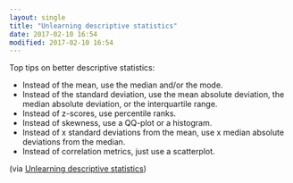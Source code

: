 ```yaml
---
layout: single
title: "Unlearning descriptive statistics"
date: 2017-02-10 16:54
modified: 2017-02-10 16:54
---
```


Top tips on better descriptive statistics:

* Instead of the mean, use the median and/or the mode.
* Instead of the standard deviation, use the mean absolute deviation, the median absolute deviation, or the interquartile range.
* Instead of z-scores, use percentile ranks.
* Instead of skewness, use a QQ-plot or a histogram.
* Instead of x standard deviations from the mean, use x median absolute deviations from the median.
* Instead of correlation metrics, just use a scatterplot.

(via [Unlearning descriptive statistics](http://debrouwere.org/2017/02/01/unlearning-descriptive-statistics/))
